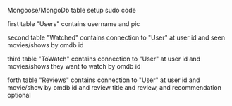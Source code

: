 Mongoose/MongoDb table setup sudo code

first table "Users" contains username and pic

second table "Watched" contains connection to "User" at user id and seen movies/shows by omdb id

third table "ToWatch" contains connection to "User" at user id and movies/shows they want to watch by omdb id

forth table "Reviews" contains connection to "User" at user id and movie/show by omdb id and review title and review, and recommendation optional
